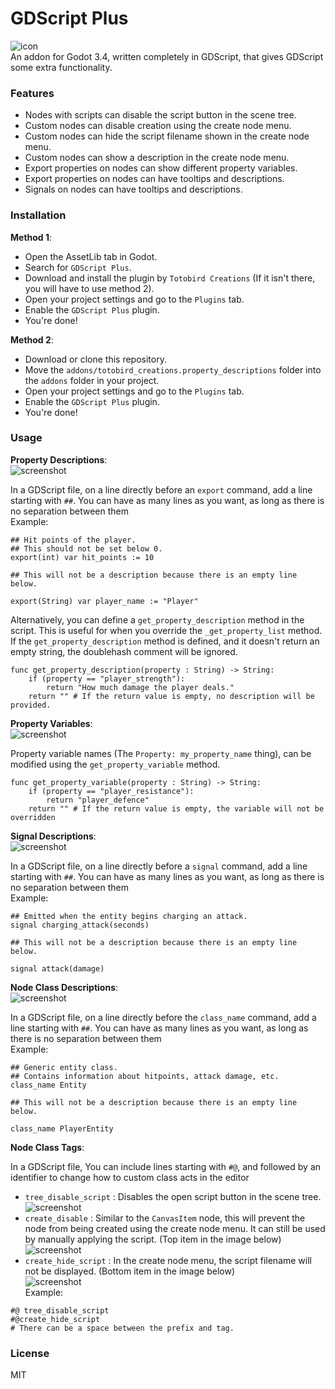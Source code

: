 # GDScript Plus
![icon](https://raw.githubusercontent.com/Totobird-Creations/Godot-GDScript-Plus/main/images/icon.png)<br />
An addon for Godot 3.4, written completely in GDScript, that gives GDScript some extra functionality.

### Features
- Nodes with scripts can disable the script button in the scene tree.
- Custom nodes can disable creation using the create node menu.
- Custom nodes can hide the script filename shown in the create node menu.
- Custom nodes can show a description in the create node menu.
- Export properties on nodes can show different property variables.
- Export properties on nodes can have tooltips and descriptions.
- Signals on nodes can have tooltips and descriptions.

### Installation

__Method 1__:
- Open the AssetLib tab in Godot.
- Search for `GDScript Plus`.
- Download and install the plugin by `Totobird Creations` (If it isn't there, you will have to use method 2).
- Open your project settings and go to the `Plugins` tab.
- Enable the `GDScript Plus` plugin.
- You're done!

__Method 2__:
- Download or clone this repository.
- Move the `addons/totobird_creations.property_descriptions` folder into the `addons` folder in your project.
- Open your project settings and go to the `Plugins` tab.
- Enable the `GDScript Plus` plugin.
- You're done!

### Usage

__Property Descriptions__:<br />
![screenshot](https://raw.githubusercontent.com/Totobird-Creations/Godot-GDScript-Plus/main/images/screenshot_property_description.png)<br />

In a GDScript file, on a line directly before an `export` command, add a line starting with `##`. You can have as many lines as you want, as long as there is no separation between them<br />
Example:
```gdscript
## Hit points of the player.
## This should not be set below 0.
export(int) var hit_points := 10
```
```gdscript
## This will not be a description because there is an empty line below.

export(String) var player_name := "Player"
```
Alternatively, you can define a `get_property_description` method in the script. This is useful for when you override the `_get_property_list` method. If the `get_property_description` method is defined, and it doesn't return an empty string, the doublehash comment will be ignored.
```gdscript
func get_property_description(property : String) -> String:
	if (property == "player_strength"):
		return "How much damage the player deals."
	return "" # If the return value is empty, no description will be provided.
```

__Property Variables__:<br />
![screenshot](https://raw.githubusercontent.com/Totobird-Creations/Godot-GDScript-Plus/main/images/screenshot_variable_override.png)<br />

Property variable names (The `Property: my_property_name` thing), can be modified using the `get_property_variable` method.
```gdscript
func get_property_variable(property : String) -> String:
	if (property == "player_resistance"):
		return "player_defence"
	return "" # If the return value is empty, the variable will not be overridden
```

__Signal Descriptions__:<br />
![screenshot](https://raw.githubusercontent.com/Totobird-Creations/Godot-GDScript-Plus/main/images/screenshot_signal_description.png)<br />

In a GDScript file, on a line directly before a `signal` command, add a line starting with `##`. You can have as many lines as you want, as long as there is no separation between them<br />
Example:
```gdscript
## Emitted when the entity begins charging an attack.
signal charging_attack(seconds)
```
```gdscript
## This will not be a description because there is an empty line below.

signal attack(damage)
```

__Node Class Descriptions__:<br />
![screenshot](https://raw.githubusercontent.com/Totobird-Creations/Godot-GDScript-Plus/main/images/screenshot_custom_node_description.png)<br />

In a GDScript file, on a line directly before the `class_name` command, add a line starting with `##`. You can have as many lines as you want, as long as there is no separation between them<br />
Example:
```gdscript
## Generic entity class.
## Contains information about hitpoints, attack damage, etc.
class_name Entity
```
```gdscript
## This will not be a description because there is an empty line below.

class_name PlayerEntity
```

__Node Class Tags__:

In a GDScript file, You can include lines starting with `#@`, and followed by an identifier to change how to custom class acts in the editor<br />
- `tree_disable_script` : Disables the open script button in the scene tree.<br />
![screenshot](https://raw.githubusercontent.com/Totobird-Creations/Godot-GDScript-Plus/main/images/screenshot_custom_node_noscript.png)<br />
- `create_disable` : Similar to the `CanvasItem` node, this will prevent the node from being created using the create node menu. It can still be used by manually applying the script. (Top item in the image below)<br />
![screenshot](https://raw.githubusercontent.com/Totobird-Creations/Godot-GDScript-Plus/main/images/screenshot_custom_node.png)<br />
- `create_hide_script` : In the create node menu, the script filename will not be displayed. (Bottom item in the image below)<br />
![screenshot](https://raw.githubusercontent.com/Totobird-Creations/Godot-GDScript-Plus/main/images/screenshot_custom_node.png)<br />
Example:
```gdscript
#@ tree_disable_script
#@create_hide_script
# There can be a space between the prefix and tag.
```

### License
MIT
